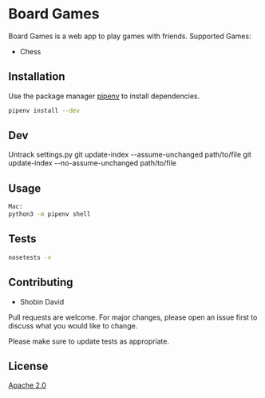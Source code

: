 # Board Games
Board Games is a web app to play games with friends. 
Supported Games:
* Chess

## Installation
Use the package manager [pipenv](https://pypi.org/project/pipenv/) to install dependencies.

```bash
pipenv install --dev
```

## Dev
Untrack settings.py
git update-index --assume-unchanged path/to/file
git update-index --no-assume-unchanged path/to/file

## Usage
```bash
Mac:
python3 -m pipenv shell

```
## Tests
```bash
nosetests -v
```
## Contributing
* Shobin David

Pull requests are welcome. For major changes, please open an issue first to discuss what you would like to change.

Please make sure to update tests as appropriate.

## License
[Apache 2.0](https://www.apache.org/licenses/LICENSE-2.0.txt)
